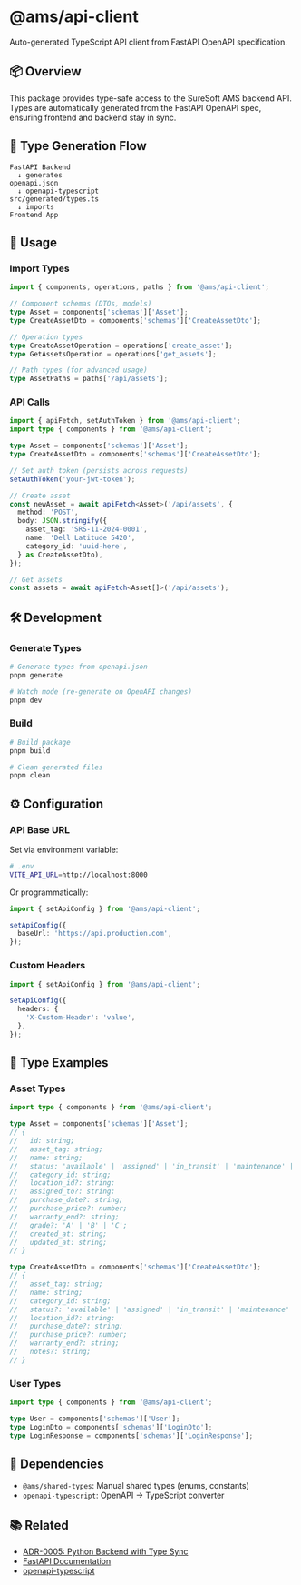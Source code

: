 # @ams/api-client

Auto-generated TypeScript API client from FastAPI OpenAPI specification.

## 📦 Overview

This package provides type-safe access to the SureSoft AMS backend API. Types are automatically generated from the FastAPI OpenAPI spec, ensuring frontend and backend stay in sync.

## 🔄 Type Generation Flow

```
FastAPI Backend
  ↓ generates
openapi.json
  ↓ openapi-typescript
src/generated/types.ts
  ↓ imports
Frontend App
```

## 🚀 Usage

### Import Types

```typescript
import { components, operations, paths } from '@ams/api-client';

// Component schemas (DTOs, models)
type Asset = components['schemas']['Asset'];
type CreateAssetDto = components['schemas']['CreateAssetDto'];

// Operation types
type CreateAssetOperation = operations['create_asset'];
type GetAssetsOperation = operations['get_assets'];

// Path types (for advanced usage)
type AssetPaths = paths['/api/assets'];
```

### API Calls

```typescript
import { apiFetch, setAuthToken } from '@ams/api-client';
import type { components } from '@ams/api-client';

type Asset = components['schemas']['Asset'];
type CreateAssetDto = components['schemas']['CreateAssetDto'];

// Set auth token (persists across requests)
setAuthToken('your-jwt-token');

// Create asset
const newAsset = await apiFetch<Asset>('/api/assets', {
  method: 'POST',
  body: JSON.stringify({
    asset_tag: 'SRS-11-2024-0001',
    name: 'Dell Latitude 5420',
    category_id: 'uuid-here',
  } as CreateAssetDto),
});

// Get assets
const assets = await apiFetch<Asset[]>('/api/assets');
```

## 🛠️ Development

### Generate Types

```bash
# Generate types from openapi.json
pnpm generate

# Watch mode (re-generate on OpenAPI changes)
pnpm dev
```

### Build

```bash
# Build package
pnpm build

# Clean generated files
pnpm clean
```

## ⚙️ Configuration

### API Base URL

Set via environment variable:

```bash
# .env
VITE_API_URL=http://localhost:8000
```

Or programmatically:

```typescript
import { setApiConfig } from '@ams/api-client';

setApiConfig({
  baseUrl: 'https://api.production.com',
});
```

### Custom Headers

```typescript
import { setApiConfig } from '@ams/api-client';

setApiConfig({
  headers: {
    'X-Custom-Header': 'value',
  },
});
```

## 📝 Type Examples

### Asset Types

```typescript
import type { components } from '@ams/api-client';

type Asset = components['schemas']['Asset'];
// {
//   id: string;
//   asset_tag: string;
//   name: string;
//   status: 'available' | 'assigned' | 'in_transit' | 'maintenance' | 'disposed';
//   category_id: string;
//   location_id?: string;
//   assigned_to?: string;
//   purchase_date?: string;
//   purchase_price?: number;
//   warranty_end?: string;
//   grade?: 'A' | 'B' | 'C';
//   created_at: string;
//   updated_at: string;
// }

type CreateAssetDto = components['schemas']['CreateAssetDto'];
// {
//   asset_tag: string;
//   name: string;
//   category_id: string;
//   status?: 'available' | 'assigned' | 'in_transit' | 'maintenance' | 'disposed';
//   location_id?: string;
//   purchase_date?: string;
//   purchase_price?: number;
//   warranty_end?: string;
//   notes?: string;
// }
```

### User Types

```typescript
import type { components } from '@ams/api-client';

type User = components['schemas']['User'];
type LoginDto = components['schemas']['LoginDto'];
type LoginResponse = components['schemas']['LoginResponse'];
```

## 🔗 Dependencies

- `@ams/shared-types`: Manual shared types (enums, constants)
- `openapi-typescript`: OpenAPI → TypeScript converter

## 📚 Related

- [ADR-0005: Python Backend with Type Sync](../../docs/architecture/adr/0005-python-backend-with-type-sync.md)
- [FastAPI Documentation](https://fastapi.tiangolo.com/)
- [openapi-typescript](https://github.com/drwpow/openapi-typescript)
